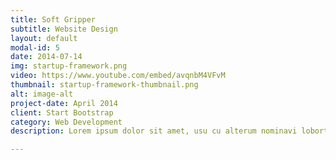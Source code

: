 ```yaml
---
title: Soft Gripper
subtitle: Website Design
layout: default
modal-id: 5
date: 2014-07-14
img: startup-framework.png
video: https://www.youtube.com/embed/avqnbM4VFvM
thumbnail: startup-framework-thumbnail.png
alt: image-alt
project-date: April 2014
client: Start Bootstrap
category: Web Development
description: Lorem ipsum dolor sit amet, usu cu alterum nominavi lobortis. At duo novum diceret. Tantas apeirian vix et, usu sanctus postulant inciderint ut, populo diceret necessitatibus in vim. Cu eum dicam feugiat noluisse.

---
```

